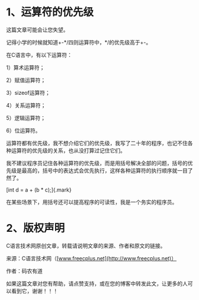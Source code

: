 # 1、运算符的优先级

这篇文章可能会让您失望。

记得小学的时候就知道+-\*/四则运算符中，\*/的优先级高于+-。

在C语言中，有以下运算符：

1）算术运算符；

2）赋值运算符；

3）sizeof运算符；

4）关系运算符；

5）逻辑运算符；

6）位运算符。

运算符都有优先级，我不想介绍它们的优先级，我写了二十年的程序，也记不住各种运算符的优先级的关系，也从没打算过记住它们。

我不建议程序员记住各种运算符的优先级，而是用括号解决全部的问题，括号的优先级是最高的，括号中的表达式会优先执行，这样各种运算符的执行顺序就一目了然了。

[int d = a + (b \* c);]{.mark}

在某些场景下，用括号还可以提高程序的可读性，我是一个务实的程序员。

# 2、版权声明

C语言技术网原创文章，转载请说明文章的来源、作者和原文的链接。

来源：C语言技术网（[www.freecplus.net](http://www.freecplus.net)）

作者：码农有道

如果这篇文章对您有帮助，请点赞支持，或在您的博客中转发此文，让更多的人可以看到它，谢谢！！！
